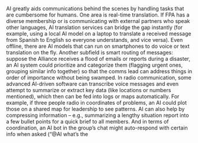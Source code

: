 AI greatly aids communications behind the scenes by handling tasks that are cumbersome for humans. One area is real-time translation. If FPA has a diverse membership or is communicating with external partners who speak other languages, AI translation services can bridge the gap instantly (for example, using a local AI model on a laptop to translate a received message from Spanish to English so everyone understands, and vice versa). Even offline, there are AI models that can run on smartphones to do voice or text translation on the fly. Another subfield is smart routing of messages: suppose the Alliance receives a flood of emails or reports during a disaster, an AI system could prioritize and categorize them (flagging urgent ones, grouping similar info together) so that the comms lead can address things in order of importance without being swamped. In radio communication, some advanced AI-driven software can transcribe voice messages and even attempt to summarize or extract key data (like locations or numbers mentioned), which then can be fed into logs or maps automatically. For example, if three people radio in coordinates of problems, an AI could plot those on a shared map for leadership to see patterns. AI can also help by compressing information – e.g., summarizing a lengthy situation report into a few bullet points for a quick brief to all members. And in terms of coordination, an AI bot in the group’s chat might auto-respond with certain info when asked (“@AI what’s the